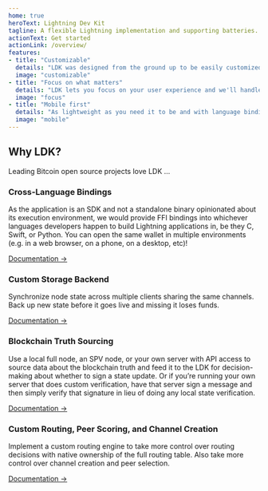 ```yaml
---
home: true
heroText: Lightning Dev Kit
tagline: A flexible Lightning implementation and supporting batteries.
actionText: Get started
actionLink: /overview/
features:
- title: "Customizable"
  details: "LDK was designed from the ground up to be easily customized to your application needs: persistence, networking, chain source, routing, key management, wallet, you name it."
  image: "customizable"
- title: "Focus on what matters"
  details: "LDK lets you focus on your user experience and we'll handle all the low-level lightning logic."
  image: "focus"
- title: "Mobile first"
  details: "As lightweight as you need it to be and with language bindings suitable for iOS or Android -- it may be written in secure Rust, but you'll never have to touch Rust code."
  image: "mobile"
---
```


<div class="intro">
<h2>Why LDK?</h2>
<p>Leading Bitcoin open source projects love LDK …</p>
</div>

<div class="features">
<div class="feature">
<h3>Cross-Language Bindings</h3>

As the application is an SDK and not a standalone binary opinionated about its execution environment, we would provide FFI bindings into whichever languages developers happen to build Lightning applications in, be they C, Swift, or Python. You can open the same wallet in multiple environments (e.g. in a web browser, on a phone, on a desktop, etc)!

[Documentation →](./overview/)

</div>

<div class="feature">
<h3>Custom Storage Backend</h3>

Synchronize node state across multiple clients sharing the same channels. Back up new state before it goes live and missing it loses funds.

[Documentation →](./overview/)

</div>

<div class="feature">
<h3>Blockchain Truth Sourcing</h3>

Use a local full node, an SPV node, or your own server with API access to source data about the blockchain truth and feed it to the LDK for decision-making about whether to sign a state update. Or if you’re running your own server that does custom verification, have that server sign a message and then simply verify that signature in lieu of doing any local state verification.

[Documentation →](./blockdata/)

</div>

<div class="feature">
<h3>Custom Routing, Peer Scoring, and Channel Creation</h3>

Implement a custom routing engine to take more control over routing decisions with native ownership of the full routing table. Also take more control over channel creation and peer selection.

[Documentation →](./overview/)

</div>
</div>
